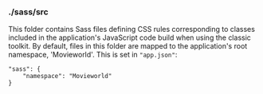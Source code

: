 ### ./sass/src

This folder contains Sass files defining CSS rules corresponding to classes
included in the application's JavaScript code build when using the classic toolkit.
By default, files in this folder are mapped to the application's root namespace, 'Movieworld'.
This is set in `"app.json"`:

    "sass": {
        "namespace": "Movieworld"
    }